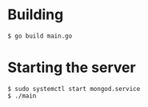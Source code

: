 # Building

    $ go build main.go
# Starting the server

    $ sudo systemctl start mongod.service
    $ ./main